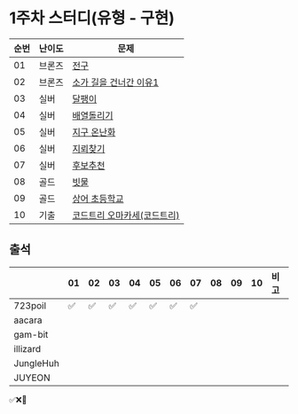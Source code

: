 # 1주차 스터디(유형 - 구현)
|순번|난이도|문제|
|------|----|---|
|01|브론즈|[전구](https://www.acmicpc.net/problem/21918)|
|02|브론즈|[소가 길을 건너간 이유1](https://www.acmicpc.net/problem/14467)|
|03|실버|[달팽이](https://www.acmicpc.net/problem/1913)|
|04|실버|[배열돌리기](https://www.acmicpc.net/problem/17276)|
|05|실버|[지구 온난화](https://www.acmicpc.net/problem/5212)|
|06|실버|[지뢰찾기](https://www.acmicpc.net/problem/4396)|
|07|실버|[후보추천](https://www.acmicpc.net/problem/1713)|
|08|골드|[빗물](https://www.acmicpc.net/problem/14719)|
|09|골드|[상어 초등학교](https://www.acmicpc.net/problem/21608)|
|10|기출|[코드트리 오마카세(코드트리)](https://www.codetree.ai/training-field/frequent-problems/problems/codetree-omakase?page=1&pageSize=20)|

## 출석

|         |01|02|03|04|05|06|07|08|09|10|비고|
|---------|--|--|--|--|--|--|--|--|--|--|:--|
|723poil  |✅|✅|✅|✅|✅|✅|✅|  |  |  |   | 
|aacara   |  |  |  |  |  |  |  |  |  |  |   | 
|gam-bit  |  |  |  |  |  |  |  |  |  |  |   | 
|illizard |  |  |  |  |  |  |  |  |  |  |   | 
|JungleHuh|  |  |  |  |  |  |  |  |  |  |   | 
|JUYEON   |  |  |  |  |  |  |  |  |  |  |

✅❌🥺